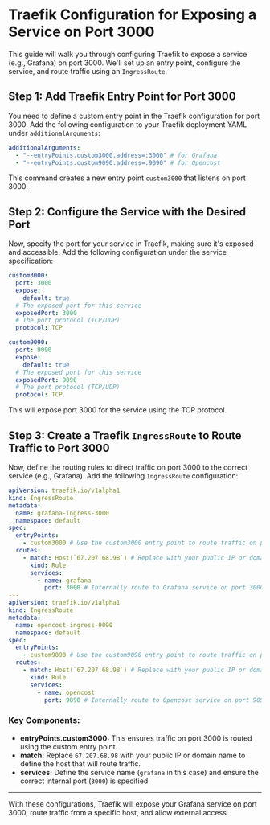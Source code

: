 # Traefik Configuration for Exposing a Service on Port 3000

This guide will walk you through configuring Traefik to expose a service (e.g., Grafana) on port 3000. We'll set up an entry point, configure the service, and route traffic using an `IngressRoute`.

## Step 1: Add Traefik Entry Point for Port 3000

You need to define a custom entry point in the Traefik configuration for port 3000. Add the following configuration to your Traefik deployment YAML under `additionalArguments`:

```yaml
additionalArguments:
  - "--entryPoints.custom3000.address=:3000" # for Grafana
  - "--entryPoints.custom9090.address=:9090" # for Opencost
```

This command creates a new entry point `custom3000` that listens on port 3000.

## Step 2: Configure the Service with the Desired Port

Now, specify the port for your service in Traefik, making sure it's exposed and accessible. Add the following configuration under the service specification:

```yaml
custom3000:
  port: 3000
  expose:
    default: true
  # The exposed port for this service
  exposedPort: 3000
  # The port protocol (TCP/UDP)
  protocol: TCP

custom9090:
  port: 9090
  expose:
    default: true
  # The exposed port for this service
  exposedPort: 9090
  # The port protocol (TCP/UDP)
  protocol: TCP
```

This will expose port 3000 for the service using the TCP protocol.

## Step 3: Create a Traefik `IngressRoute` to Route Traffic to Port 3000

Now, define the routing rules to direct traffic on port 3000 to the correct service (e.g., Grafana). Add the following `IngressRoute` configuration:

```yaml
apiVersion: traefik.io/v1alpha1
kind: IngressRoute
metadata:
  name: grafana-ingress-3000
  namespace: default
spec:
  entryPoints:
    - custom3000 # Use the custom3000 entry point to route traffic on port 3000
  routes:
    - match: Host(`67.207.68.98`) # Replace with your public IP or domain
      kind: Rule
      services:
        - name: grafana
          port: 3000 # Internally route to Grafana service on port 3000
---
apiVersion: traefik.io/v1alpha1
kind: IngressRoute
metadata:
  name: opencost-ingress-9090
  namespace: default
spec:
  entryPoints:
    - custom9090 # Use the custom9090 entry point to route traffic on port 9090
  routes:
    - match: Host(`67.207.68.98`) # Replace with your public IP or domain
      kind: Rule
      services:
        - name: opencost
          port: 9090 # Internally route to Opencost service on port 9090
```

### Key Components:

- **entryPoints.custom3000:** This ensures traffic on port 3000 is routed using the custom entry point.
- **match:** Replace `67.207.68.98` with your public IP or domain name to define the host that will route traffic.
- **services:** Define the service name (`grafana` in this case) and ensure the correct internal port (`3000`) is specified.

---

With these configurations, Traefik will expose your Grafana service on port 3000, route traffic from a specific host, and allow external access.

